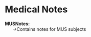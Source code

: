 <h1> Medical Notes</h1>

**MUSNotes:**<br>
&nbsp;&nbsp;&nbsp;&nbsp;&nbsp;&nbsp;->Contains notes for MUS subjects